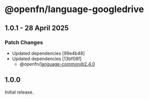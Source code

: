 # @openfn/language-googledrive

## 1.0.1 - 28 April 2025

### Patch Changes

* Updated dependencies \[99e4b48]
* Updated dependencies \[13bf08f]
  * @openfn/language-common@2.4.0

## 1.0.0

Initial release.
